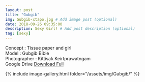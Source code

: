 ```yaml
---
layout: post
title: "Gubgib"
img: Gubgib-xtapo.jpg # Add image post (optional)
date: 2018-09-26 09:35:00
description: Sexy Girl! # Add post description (optional)
tag: [sexy]
---
```

Concept : Tissue paper and girl  
Model : Gubgib Bibie  
Photographer : Kittisak Keirtprawatngam  
Google Drive [Download Full](http://gestyy.com/e0GcuZ) 

{% include image-gallery.html folder="/assets/img/Gubgib/" %}
